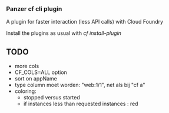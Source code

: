### Panzer cf cli plugin

A plugin for faster interaction (less API calls) with Cloud Foundry

Install the plugins as usual with _cf install-plugin <plugin binary>_


## TODO

* more cols
* CF_COLS=ALL option
* sort on appName
* type column moet worden: "web:1/1", net als bij "cf a"
* coloring: 
  * stopped versus started
  * if instances less than requested instances : red